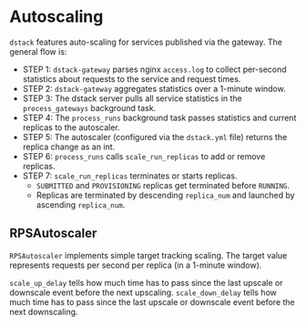 # Autoscaling

`dstack` features auto-scaling for services published via the gateway. The general flow is:

- STEP 1: `dstack-gateway` parses nginx `access.log` to collect per-second statistics about requests to the service and request times.
- STEP 2: `dstack-gateway` aggregates statistics over a 1-minute window.
- STEP 3: The dstack server pulls all service statistics in the `process_gateways` background task.
- STEP 4: The `process_runs` background task passes statistics and current replicas to the autoscaler.
- STEP 5: The autoscaler (configured via the `dstack.yml` file) returns the replica change as an int.
- STEP 6: `process_runs` calls `scale_run_replicas` to add or remove replicas.
- STEP 7: `scale_run_replicas` terminates or starts replicas.
    - `SUBMITTED` and `PROVISIONING` replicas get terminated before `RUNNING`.
    - Replicas are terminated by descending `replica_num` and launched by ascending `replica_num`.

## RPSAutoscaler

`RPSAutoscaler` implements simple target tracking scaling. The target value represents requests per second per replica (in a 1-minute window).

`scale_up_delay` tells how much time has to pass since the last upscale or downscale event before the next upscaling. `scale_down_delay` tells how much time has to pass since the last upscale or downscale event before the next downscaling.